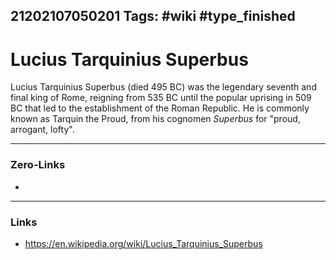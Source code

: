 21202107050201
Tags: #wiki #type_finished
---
# Lucius Tarquinius Superbus

Lucius Tarquinius Superbus (died 495 BC) was the legendary seventh and final king of Rome, reigning from 535 BC until the popular uprising in 509 BC that led to the establishment of the Roman Republic. He is commonly known as Tarquin the Proud, from his cognomen _Superbus_ for "proud, arrogant, lofty".

---
### Zero-Links
-
---
### Links
- https://en.wikipedia.org/wiki/Lucius_Tarquinius_Superbus


